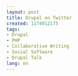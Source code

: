 ```yaml
---
layout: post
title: Drupal on Twitter
created: 1174912175
tags:
- Drupal
- PHP
- Collaborative Writing
- Social Software
- Drupal Talk
lang: en
---
```


